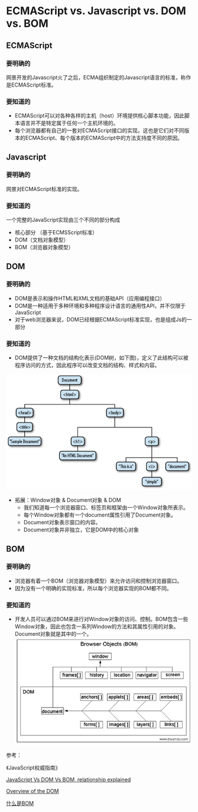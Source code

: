 # ECMAScript vs. Javascript vs. DOM vs. BOM
## ECMAScript
### 要明确的
网景开发的Javascript火了之后，ECMA组织制定的Javascript语言的标准，称作是ECMAScript标准。
### 要知道的
- ECMAScript可以对各种各样的主机（host）环境提供核心脚本功能，因此脚本语言并不是特定属于任何一个主机环境的。
- 每个浏览器都有自己的一套对ECMAScript接口的实现。这也是它们对不同版本的ECMAScript、每个版本的ECMAScript中的方法支持度不同的原因。
## Javascript
### 要明确的
网景对ECMAScript标准的实现。
### 要知道的
一个完整的JavaScript实现由三个不同的部分构成

- 核心部分 （基于ECMSScript标准）
- DOM（文档对象模型）
- BOM（浏览器对象模型）

## DOM
### 要明确的
- DOM是表示和操作HTML和XML文档的基础API（应用编程接口）
- DOM是一种适用于多种环境和多种程序设计语言的通用性API，并不仅限于JavaScript
- 对于web浏览器来说，DOM已经根据ECMAScript标准实现，也是组成Js的一部分
### 要知道的
- DOM提供了一种文档的结构化表示(DOM树，如下图)，定义了此结构可以被程序访问的方式，因此程序可以改变文档的结构、样式和内容。

![DOM tree](images/dom_tree.png)
- 拓展：Window对象 & Document对象 & DOM
    - 我们知道每一个浏览器窗口、标签页和框架由一个Window对象所表示。
    - 每个Window对象都有一个document属性引用了Document对象。
    - Document对象表示窗口的内容。
    - Document对象并非独立，它是DOM中的核心对象

## BOM
### 要明确的
- 浏览器有着一个BOM（浏览器对象模型）来允许访问和控制浏览器窗口。
- 因为没有一个明确的实现标准，所以每个浏览器实现的BOM都不同。
### 要知道的
- 开发人员可以通过BOM来进行对Window对象的访问、控制。BOM包含一些Window对象，因此也包含一系列Window的方法和其属性引用的对象。Document对象就是其中的一个。
![BOM](images/bom.png)

>
参考：

《JavaScript权威指南》

[JavaScript Vs DOM Vs BOM, relationship explained](https://vkanakaraj.wordpress.com/2009/12/18/javascript-vs-dom-vs-bom-relationship-explained/)

[Overview of the DOM](https://www.safaribooksonline.com/library/view/javascript-the-definitive/9781449393854/ch15s01.html)

[什么是BOM](http://www.dreamdu.com/javascript/what_is_bom/)

>